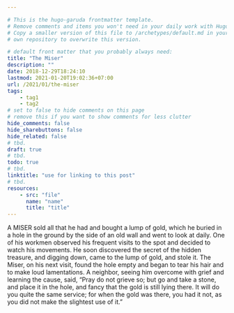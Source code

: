 ```yaml
---

# This is the hugo-garuda frontmatter template.
# Remove comments and items you won't need in your daily work with Hugo.
# Copy a smaller version of this file to /archetypes/default.md in your
# own repository to overwrite this version.

# default front matter that you probably always need:
title: "The Miser"
description: ""
date: 2018-12-29T18:24:10
lastmod: 2021-01-20T19:02:36+07:00
url: /2021/01/the-miser
tags:
    - tag1
    - tag2
# set to false to hide comments on this page
# remove this if you want to show comments for less clutter
hide_comments: false
hide_sharebuttons: false
hide_related: false
# tbd.
draft: true
# tbd.
todo: true
# tbd.
linktitle: "use for linking to this post"
# tbd.
resources:
    - src: "file"
      name: "name"
      title: "title"
---
```

A MISER sold all that he had and bought a lump of gold, which he buried in a hole in the ground by the side of an old wall and went to look at daily. One of his workmen observed his frequent visits to the spot and decided to watch his movements. He soon discovered the secret of the hidden treasure, and digging down, came to the lump of gold, and stole it. The Miser, on his next visit, found the hole empty and began to tear his hair and to make loud lamentations. A neighbor, seeing him overcome with grief and learning the cause, said, “Pray do not grieve so; but go and take a stone, and place it in the hole, and fancy that the gold is still lying there. It will do you quite the same service; for when the gold was there, you had it not, as you did not make the slightest use of it.”



